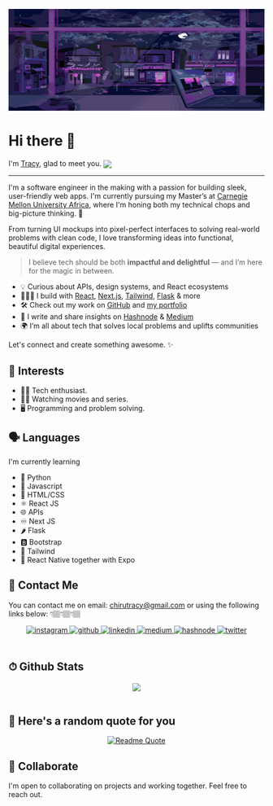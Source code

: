 <p align="center">
  <img src="./retro-profile.gif" width="100%" height="200" alt="retro gif" />
</p>

# Hi there 👋  
I'm [Tracy](https://portfolio-website-tracy-karanja.vercel.app/), glad to meet you. <img src="https://media.giphy.com/media/mGcNjsfWAjY5AEZNw6/giphy.gif" width="50" style="display:inline; vertical-align:middle;" />

---

I'm a software engineer in the making with a passion for building sleek, user-friendly web apps. I'm currently pursuing my Master’s at [Carnegie Mellon University Africa](https://www.africa.engineering.cmu.edu/), where I'm honing both my technical chops and big-picture thinking. 🚀

From turning UI mockups into pixel-perfect interfaces to solving real-world problems with clean code, I love transforming ideas into functional, beautiful digital experiences.

> I believe tech should be both **impactful and delightful** — and I’m here for the magic in between.

- 💡 Curious about APIs, design systems, and React ecosystems  
- 👩🏽‍💻 I build with [React](https://reactjs.org/), [Next.js](https://nextjs.org/), [Tailwind](https://tailwindcss.com/), [Flask](https://flask.palletsprojects.com/) & more  
- 🛠 Check out my work on [GitHub](https://github.com/TracyK10) and [my portfolio](https://portfolio-website-tracy-karanja.vercel.app/)  
- 🧠 I write and share insights on [Hashnode](https://hashnode.com/@TracyK/) & [Medium](https://medium.com/@chirutracy)  
- 🌍 I’m all about tech that solves local problems and uplifts communities

Let's connect and create something awesome. ✨

## 🌟 Interests
- 👩‍💻 Tech enthusiast.
- 🤷‍♀️ Watching movies and series.
- 🖥 Programming and problem solving.
## 🗣 Languages
I'm currently learning
- 🤖 Python
- 🚀 Javascript
- 📌 HTML/CSS
- ⚛️ React JS
- 🌐 APIs
- ♾ Next JS
- 🌶 Flask
- 🅱 Bootstrap
- 🔷 Tailwind
- 📲 React Native together with Expo
## 💬 Contact Me
You can contact me on email: chirutracy@gmail.com or using the following links below: 👇🏽👇🏽👇🏽

<div align="center">
<a href="https://instagram.com/uhitstracie" target="_blank">
<img src=https://img.shields.io/badge/instagram-%23000000.svg?&style=for-the-badge&logo=instagram&logoColor=white alt=instagram style="margin-bottom: 5px;" />
</a>
<a href="https://github.com/TracyK10" target="_blank">
<img src=https://img.shields.io/badge/github-%2324292e.svg?&style=for-the-badge&logo=github&logoColor=white alt=github style="margin-bottom: 5px;" />
</a>
<a href="https://linkedin.com/in/tracy-karanja-24a10027a/" target="_blank">
<img src=https://img.shields.io/badge/linkedin-%231E77B5.svg?&style=for-the-badge&logo=linkedin&logoColor=white alt=linkedin style="margin-bottom: 5px;" />
</a>
<a href="https://medium.com/@chirutracy" target="_blank">
<img src=https://img.shields.io/badge/medium-%23292929.svg?&style=for-the-badge&logo=medium&logoColor=white alt=medium style="margin-bottom: 5px;" />
</a>
<a href="https://hashnode.com/@TracyK/" target="_blank">
<img src=https://img.shields.io/badge/hashnode-%232962FF.svg?&style=for-the-badge&logo=hashnode&logoColor=white alt=hashnode style="margin-bottom: 5px;" />
</a>
<a href="https://x.com/uhitstracie?t=waayEJ6KJPLuxzGvC29IDw&s=09" target="_blank">
<img src=https://img.shields.io/badge/twitter-%2300acee.svg?&style=for-the-badge&logo=twitter&logoColor=white alt=twitter style="margin-bottom: 5px;" />
</a>  
</div>  
  

<br/>  

## ⏱ Github Stats  
<div align="center"><img src="https://github-readme-stats.vercel.app/api?username=TracyK10&show_icons=true&count_private=true&hide_border=true" align="center" /></div>  

<br/>  

## 💭 Here's a random quote for you

<div align="center">
  <a href="https://github.com/piyushsuthar/github-readme-quotes">
    <img src="https://quotes-github-readme.vercel.app/api?type=horizontal&theme=dark" alt="Readme Quote" />
  </a>
</div>



## 🤝 Collaborate
I'm open to collaborating on projects and working together. Feel free to reach out.

